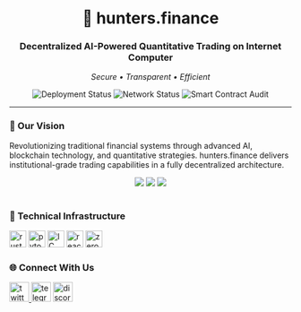 <div align="center">
  <h1>🚀 hunters.finance</h1>
  <h3>Decentralized AI-Powered Quantitative Trading on Internet Computer</h3>
  <p><i>Secure • Transparent • Efficient</i></p>

![Deployment Status](https://img.shields.io/badge/Protocol-Active-brightgreen)
![Network Status](https://img.shields.io/badge/Network-Operational-blue)
![Smart Contract Audit](https://img.shields.io/badge/Smart_Contracts-Audited-success)
</div>

<hr/>

<div align="left">
  <h3>🧠 Our Vision</h3>
  <p>
    Revolutionizing traditional financial systems through advanced AI, blockchain technology, and quantitative strategies. 
    hunters.finance delivers institutional-grade trading capabilities in a fully decentralized architecture.
  </p>
</div>

<div align="center">
  <img src="https://img.shields.io/badge/Market%20Analysis-AI%20Powered-green" />
  <img src="https://img.shields.io/badge/Risk%20Management-Advanced-blue" />
  <img src="https://img.shields.io/badge/Performance-Optimized-gold" />
</div>

<br/>

<h3>🔮 Technical Infrastructure</h3>

<div align="left">
  <img src="https://img.shields.io/badge/Rust-Execution_Runtime-000000?logo=rust&logoColor=white&style=for-the-badge" height="30" alt="rust runtime" />
  <img src="https://img.shields.io/badge/PyTorch-Strategy_Engine-EE4C2C?style=for-the-badge&logo=pytorch&logoColor=white" height="30" alt="pytorch engine" />
  <img src="https://img.shields.io/badge/Internet_Computer-Canister_Deployment-1C1B1F?style=for-the-badge&logo=dfinity&logoColor=white" height="30" alt="IC infra" />
  <img src="https://img.shields.io/badge/React-Trading_Interface-20232A?style=for-the-badge&logo=react&logoColor=61DAFB" height="30" alt="react ui" />
  <img src="https://img.shields.io/badge/zkSNARKs-Verifiable_Orders-5A4FCF?style=for-the-badge" height="30" alt="zero knowledge" />
</div>

<h3>🌐 Connect With Us</h3>

<div align="left">
  <a href="https://x.com/baluw33547921" target="_blank">
    <img src="https://img.shields.io/static/v1?message=Twitter&logo=twitter&label=&color=1DA1F2&logoColor=white&labelColor=&style=for-the-badge" height="35" alt="twitter logo" />
  </a>
  <img src="https://img.shields.io/static/v1?message=Telegram&logo=telegram&label=&color=2CA5E0&logoColor=white&labelColor=&style=for-the-badge" height="35" alt="telegram logo" />
  <img src="https://img.shields.io/static/v1?message=Discord&logo=discord&label=&color=7289DA&logoColor=white&labelColor=&style=for-the-badge" height="35" alt="discord logo" />
</div>